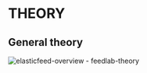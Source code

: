 THEORY
======

General theory
--------------
![elasticfeed-overview - feedlab-theory](https://cloud.githubusercontent.com/assets/1843523/6540581/23389cd0-c4a5-11e4-901f-390f1bf73152.png)
